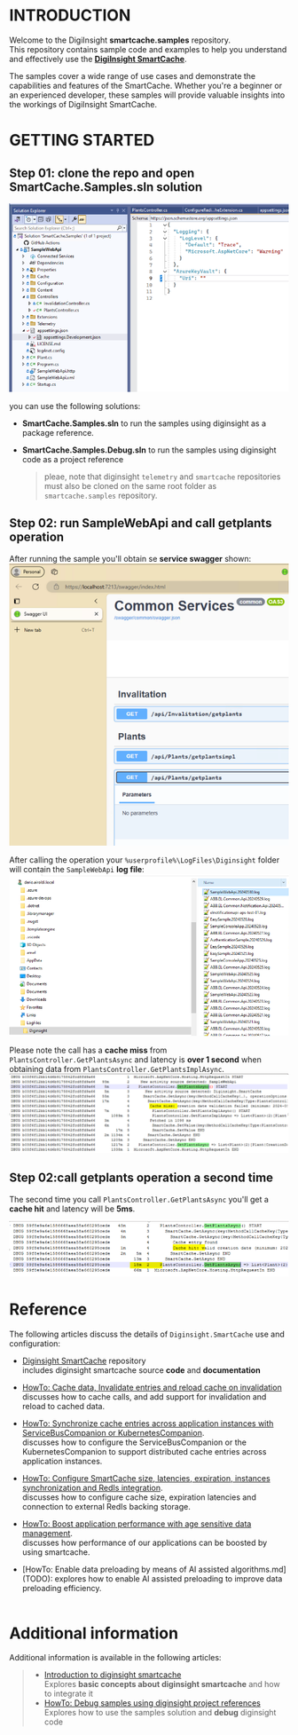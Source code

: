 # INTRODUCTION

Welcome to the DigiInsight __smartcache.samples__ repository. <br>
This repository contains sample code and examples to help you understand and effectively use the [__DigiInsight SmartCache__](https://github.com/diginsight/smartcache). 

The samples cover a wide range of use cases and demonstrate the capabilities and features of the SmartCache. Whether you're a beginner or an experienced developer, these samples will provide valuable insights into the workings of DigiInsight SmartCache.

# GETTING STARTED

## Step 01: clone the repo and open SmartCache.Samples.sln solution
![alt text](<src/docs/001.03 - smartcache_samples repo.png>)

you can use the following solutions:
- __SmartCache.Samples.sln__ to run the samples using diginsight as a package reference.
- __SmartCache.Samples.Debug.sln__ to run the samples using diginsight code as a project reference<br>

    > pleae, note that diginsight `telemetry` and `smartcache` repositories must also be cloned on the same root folder as `smartcache.samples` repository.

## Step 02: run SampleWebApi and call getplants operation

After running  the sample you'll obtain se __service swagger__ shown: 
![alt text](<src/docs/002.01a - service started.png>)

After calling the operation your `%userprofile%\LogFiles\Diginsight` folder will contain the `SampleWebApi` __log file__:
![alt text](<src/docs/002.01b - SampleWebApi log file.png>)

Please note the call has a __cache miss__ from `PlantsController.GetPlantsAsync` and latency is __over 1 second__ when obtaining data from ``PlantsController.GetPlantsImplAsync``.
![alt text](<src/docs/002.02b - cache miss log.png>)


## Step 02:call getplants operation a second time
The second time you call `PlantsController.GetPlantsAsync` you'll get a __cache hit__ and latency will be __5ms__.

![alt text](<src/docs/003.01 - cache miss log.png>)

# Reference 
The following articles discuss the details of `Diginsight.SmartCache` use and configuration:

- [Diginsight SmartCache](https://github.com/diginsight/smartcache) repository<br>
includes diginsight smartcache source __code__ and __documentation__

- [HowTo: Cache data, Invalidate entries and reload cache on invalidation](<https://github.com/diginsight/smartcache/blob/main/src/docs/01.%20Concepts/01.%20Cache%20data,%20Invalidate%20entries%20and%20reload%20cache%20on%20invalidation.md>)<br>
discusses how to cache calls, and add support for invalidation and reload to cached data. 

- [HowTo: Synchronize cache entries across application instances with ServiceBusCompanion or KubernetesCompanion](<https://github.com/diginsight/smartcache/blob/main/src/docs/01.%20Concepts/02.%20Synchronize%20cache%20entries%20across%20application%20instances.md>).<br>
discusses how to configure the ServiceBusCompanion or the KubernetesCompanion to support distributed cache entries across application instances. 

- [HowTo: Configure SmartCache size, latencies, expiration, instances synchronization and RedIs integration](<https://github.com/diginsight/smartcache/blob/main/src/docs/01.%20Concepts/03.%20Configure%20SmartCache%20size,%20latencies,%20expiration,%20instances%20synchronization%20and%20RedIs%20integration.md>).<br>
discusses how to configure cache size, expiration latencies and connection to external RedIs backing storage. 

- [HowTo: Boost application performance with age sensitive data management](<https://github.com/diginsight/smartcache/blob/main/src/docs/01.%20Concepts/10.%20Boost%20application%20performance%20with%20age%20sensitive%20data%20management.md>).<br>
discusses how performance of our applications can be boosted by using smartcache. 

- [HowTo: Enable data preloading by means of AI assisted algorithms.md]<br> 
(TODO): explores how to enable AI assisted preloading to improve data preloading efficiency.<br><br>

<!-- - [HowTo:  Boost application performance with age sensitive data management](<docs/articles/10. Leverage age sensitive data management to boost application performance.md>):<br>explores how to use `Diginsight.SmartCache` to boost application performance by means age conscious data magagement.<br>
 -->


# Additional information

Additional information is available in the following articles:<br>

>- [Introduction to diginsight smartcache](https://github.com/diginsight/smartcache?tab=readme-ov-file#introduction)<br>
>Explores __basic concepts about diginsight smartcache__ and how to integrate it<br>
>- [HowTo: Debug samples using diginsight project references](docs/Articles/01_HowTo_Debug_samples_using_diginsight_project_references/01_HowTo_Debug_samples_using_diginsight_project_references.md)<br>
>Explores how to use the samples solution and __debug__ diginsight code<br>



